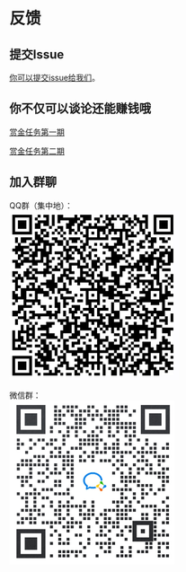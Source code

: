 # **反馈**

## **提交Issue**
[你可以提交issue给我们](https://github.com/OAID/Tengine/issues)。

## **你不仅可以谈论还能赚钱哦**
[赏金任务第一期](https://github.com/OAID/Tengine/issues/371)

[赏金任务第二期](https://github.com/OAID/Tengine/issues/440)

## **加入群聊**
QQ群（集中地）：    
![QQ_Group](../Images/QQ_group.png)

微信群：    
![Wechat_Group](../Images/Wechat_Group.png)